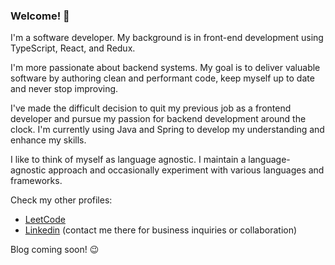 ### Welcome! 🚀

I'm a software developer. My background is in front-end development using TypeScript, React, and Redux.

I'm more passionate about backend systems. My goal is to deliver valuable software by authoring clean and performant code, keep myself up to date and never stop improving.

I've made the difficult decision to quit my previous job as a frontend developer and pursue my passion for backend development around the clock. I'm currently using Java and Spring to develop my understanding and enhance my skills.

I like to think of myself as language agnostic. I maintain a language-agnostic approach and occasionally experiment with various languages and frameworks.

Check my other profiles:
- [LeetCode](https://leetcode.com/nathanades/)
- [Linkedin](linkedin.com/in/thanosades) (contact me there for business inquiries or collaboration)

Blog coming soon! 😉
